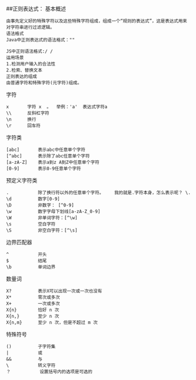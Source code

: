 ##正则表达式：
基本概述

    由事先定义好的特殊字符以及这些特殊字符组成，组成一个“规则的表达式”，这是表达式用来
    对字符串进行过滤逻辑。
    语法格式
    Java中正则表达式的语法格式：""
    
    JS中正则语法格式:/ /
    运用场景
    1.检测用户输入的合法性
    2.检索、替换文本
    正则表达的组成
    由普通字符和特殊字符(元字符)组成。


字符

    x       字符 x  。  举例：'a'  表达式字符a
    \\      反斜杠字符
    \n      换行
    \r      回车符


字符类

    [abc]       表示abc中任意单个字符
    [^abc]      表示除了abc任意单个字符
    [a-zA-Z]    表示a到z A到Z中任意单个字符
    [0-9]       表示0-9任意单个字符


预定义字符类

    .           除了换行符以外的任意单个字符。    我的就是.字符本身，怎么表示呢？ \.
    \d          数字[0-9]
    \D          非数字： [^0-9] 
    \w          数字字母下划线[a-zA-Z_0-9]
    \W          非单词字符：[^\w] 
    \s          空白字符 
    \S          非空白字符：[^\s] 

边界匹配器

    ^           开头
    $           结尾
    \b          单词边界


数量词

    X?          表示X可以出现一次或一次也没有 
    X*          零次或多次 
    X+          一次或多次 
    X{n}        恰好 n 次 
    X{n,}       至少 n 次 
    X{n,m}      至少 n 次，但是不超过 m 次 

特殊符号

    ()          子字符集
    |           或
    &&          与
    \           转义字符
    ？           设置括号内的选项是可选的